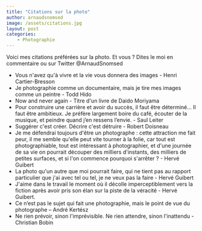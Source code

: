 ```yaml
---
title: "Citations sur la photo"
author: arnaudsnomsed
image: /assets/citations.jpg
layout: post
categories:
    - Photographie
---
```


Voici mes citations préférées sur la photo. Et vous ? Dites le moi en
commentaire ou sur Twitter @ArnaudSnomsed

- Vous n'avez qu'à vivre et la vie vous donnera des images - Henri
  Cartier-Bresson
- Je photographie comme un documentaire, mais je tire mes images comme
  un peintre - Todd Hido
- Now and never again - Titre d'un livre de Daido Moriyama
- Pour construire une carrière et avoir du succès, il faut être
  déterminé… Il faut être ambitieux. Je préfère largement boire du
  café, écouter de la musique, et peindre quand j’en ressens
  l’envie. - Saul Leiter
- Suggérer c'est créer. Décrire c'est détruire - Robert Doisneau
- Je me défendrai toujours d'être un photographe : cette attraction me
  fait peur, il me semble qu'elle peut vite tourner à la folie, car
  tout est photographiable, tout est intéressant à photographier, et
  d'une journée de sa vie on pourrait découper des milliers
  d'instants, des milliers de petites surfaces, et si l'on commence
  pourquoi s'arrêter ? - Hervé Guibert
- La photo qu'un autre que moi pourrait faire,
  qui ne tient pas au rapport particulier que j'ai avec tel ou tel, je
  ne veux pas la faire - Hervé Guibert
- J'aime dans le travail le moment où il
  décolle imperceptiblement vers la fiction après avoir pris son élan
  sur la piste de la véracité - Hervé Guibert.
- Ce n’est pas le sujet qui fait une photographie, mais le point de
  vue du photographe – André Kertész
- Ne rien prévoir, sinon l'imprévisible. Ne rien attendre, sinon
  l'inattendu - Christian Bobin

